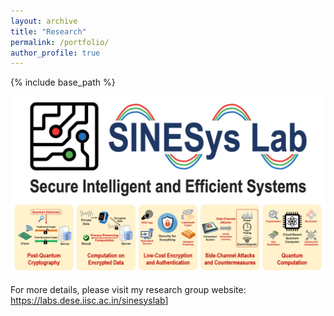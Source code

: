 ```yaml
---
layout: archive
title: "Research"
permalink: /portfolio/
author_profile: true
---
```


{% include base_path %}

<!-- 
{% for post in site.portfolio reversed %}
  {% include archive-single.html %}
{% endfor %}
-->

![](/images/research.png)

For more details, please visit my research group website: <a href="https://labs.dese.iisc.ac.in/sinesyslab" style="color:#0645AD;">https://labs.dese.iisc.ac.in/sinesyslab</a>]
